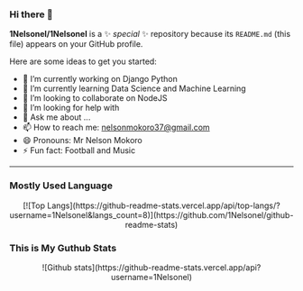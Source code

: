 ### Hi there 👋


**1Nelsonel/1Nelsonel** is a ✨ _special_ ✨ repository because its `README.md` (this file) appears on your GitHub profile.

Here are some ideas to get you started:

- 🔭 I’m currently working on Django Python
- 🌱 I’m currently learning Data Science and Machine Learning
- 👯 I’m looking to collaborate on NodeJS
- 🤔 I’m looking for help with 
- 💬 Ask me about ...
- 📫 How to reach me: nelsonmokoro37@gmail.com
- 😄 Pronouns: Mr Nelson Mokoro
- ⚡ Fun fact: Football and Music
<hr>

### Mostly Used Language
<p align="center">
[![Top Langs](https://github-readme-stats.vercel.app/api/top-langs/?username=1Nelsonel&langs_count=8)](https://github.com/1Nelsonel/github-readme-stats)
</p>

### This is My Guthub Stats

 <p align = "center">
  ![Github stats](https://github-readme-stats.vercel.app/api?username=1Nelsonel)
</p>




